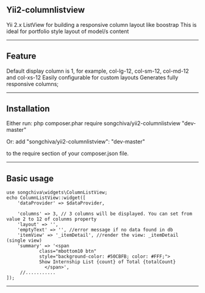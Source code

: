 ## Yii2-columnlistview
Yii 2.x ListView for building a responsive column layout like boostrap
This is ideal for portfolio style layout of model/s content

---

## Feature
Default display column is 1, for example, col-lg-12, col-sm-12, col-md-12 and col-xs-12
Easily configurable for custom layouts
Generates fully responsive columns;

---

## Installation

Either run:
php composer.phar require songchiva/yii2-columnlistview "dev-master"

Or: add
"songchiva/yii2-columnlistview": "dev-master"

to the require section of your composer.json file.

---

## Basic usage

	use songchiva\widgets\ColumnListView;
	echo ColumnListView::widget([
		'dataProvider' => $dataProvider,

		'columns' => 3, // 3 columns will be displayed. You can set from value 2 to 12 of colunms property
		'layout' => '',
		'emptyText' => '', //error message if no data found in db
		'itemView' => '_itemDetail', //render the view: _itemDetail (single view)
		'summary' => '<span 
				class="mbottom10 btn" 
				style="background-color: #50CBFB; color: #FFF;"> 
				Show Internship List {count} of Total {totalCount}
			      </span>',
		 //...........
	]);

---

